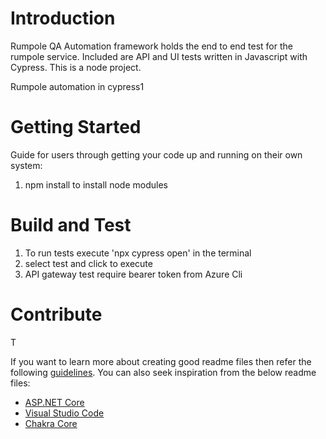 # Introduction

Rumpole QA Automation framework holds the end to end test for the rumpole service. Included are API and UI tests written in Javascript with Cypress. This is a node project.


Rumpole automation in cypress1

# Getting Started

 Guide for users through getting your code up and running on their own system:

1. npm install to install node modules


# Build and Test

1. To run tests execute 'npx cypress open' in the terminal
2. select test and click to execute
3. API gateway test require bearer token from Azure Cli

# Contribute

T

If you want to learn more about creating good readme files then refer the following [guidelines](https://docs.microsoft.com/en-us/azure/devops/repos/git/create-a-readme?view=azure-devops). You can also seek inspiration from the below readme files:

- [ASP.NET Core](https://github.com/aspnet/Home)
- [Visual Studio Code](https://github.com/Microsoft/vscode)
- [Chakra Core](https://github.com/Microsoft/ChakraCore)
